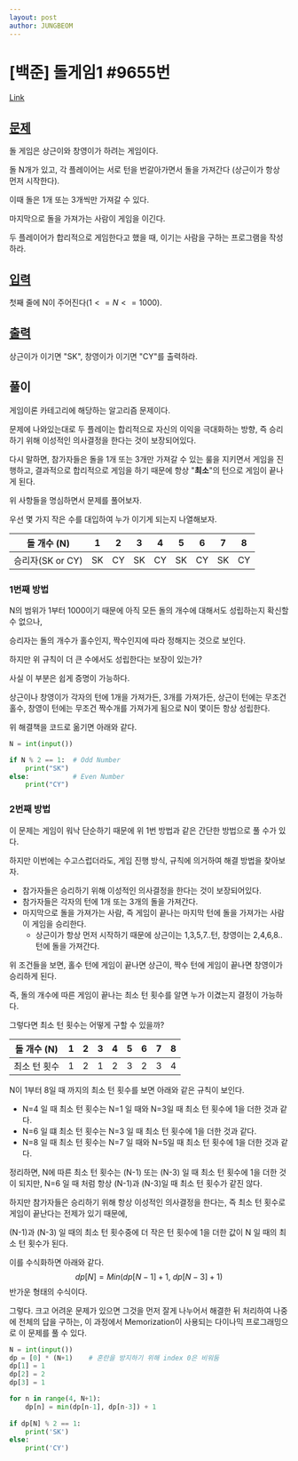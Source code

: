 ```yaml
---
layout: post
author: JUNGBEOM
---
```


<h1> [백준] 돌게임1 #9655번 </h1>

[Link](https://www.acmicpc.net/problem/9655)



## <u>문제</u>

돌 게임은 상근이와 창영이가 하려는 게임이다.

돌 N개가 있고, 각 플레이어는 서로 턴을 번갈아가면서 돌을 가져간다 (상근이가 항상 먼저 시작한다).

이때 돌은 1개 또는 3개씩만 가져갈 수 있다.

마지막으로 돌을 가져가는 사람이 게임을 이긴다.

두 플레이어가 합리적으로 게임한다고 했을 때, 이기는 사람을 구하는 프로그램을 작성하라.



## <u>입력</u>

첫째 줄에 N이 주어진다$(1<=N<=1000)$.



## <u>출력</u>

상근이가 이기면 "SK", 창영이가 이기면 "CY"를 출력하라.



## 풀이

게임이론 카테고리에 해당하는 알고리즘 문제이다.

문제에 나와있는대로 두 플레이는 합리적으로 자신의 이익을 극대화하는 방향, 즉 승리하기 위해 이성적인 의사결정을 한다는 것이 보장되어있다.

다시 말하면, 참가자들은 돌을 1개 또는 3개만 가져갈 수 있는 룰을 지키면서 게임을 진행하고, 결과적으로 합리적으로 게임을 하기 때문에 항상 "**최소**"의 턴으로 게임이 끝나게 된다.

위 사항들을 명심하면서 문제를 풀어보자.



우선 몇 가지 작은 수를 대입하여 누가 이기게 되는지 나열해보자.

| 돌 개수 (N)      | 1    | 2    | 3    | 4    | 5    | 6    | 7    | 8    |
| ---------------- | ---- | ---- | ---- | ---- | ---- | ---- | ---- | ---- |
| 승리자(SK or CY) | SK   | CY   | SK   | CY   | SK   | CY   | SK   | CY   |



### 1번째 방법

N의 범위가 1부터 1000이기 때문에 아직 모든 돌의 개수에 대해서도 성립하는지 확신할 수 없으나,

승리자는 돌의 개수가 홀수인지, 짝수인지에 따라 정해지는 것으로 보인다.

하지만 위 규칙이 더 큰 수에서도 성립한다는 보장이 있는가?

사실 이 부분은 쉽게 증명이 가능하다.

상근이나 창영이가 각자의 턴에 1개을 가져가든, 3개를 가져가든, 상근이 턴에는 무조건 홀수, 창영이 턴에는 무조건 짝수개를 가져가게 됨으로 N이 몇이든 항상 성립한다.

위 해결책을 코드로 옮기면 아래와 같다.

```python
N = int(input())

if N % 2 == 1:	# Odd Number
    print("SK")
else:			# Even Number
    print("CY")
```



### 2번째 방법

이 문제는 게임이 워낙 단순하기 때문에 위 1번 방법과 같은 간단한 방법으로 풀 수가 있다.

하지만 이번에는 수고스럽더라도, 게임 진행 방식, 규칙에 의거하여 해결 방법을 찾아보자.

- 참가자들은 승리하기 위해 이성적인 의사결정을 한다는 것이 보장되어있다.
- 참가자들은 각자의 턴에 1개 또는 3개의 돌을 가져간다.
- 마지막으로 돌을 가져가는 사람, 즉 게임이 끝나는 마지막 턴에 돌을 가져가는 사람이 게임을 승리한다.
  - 상근이가 항상 먼저 시작하기 때문에 상근이는 1,3,5,7..턴, 창영이는 2,4,6,8..턴에 돌을 가져간다.

위 조건들을 보면, 홀수 턴에 게임이 끝나면 상근이, 짝수 턴에 게임이 끝나면 창영이가 승리하게 된다.

즉, 돌의 개수에 따른 게임이 끝나는 최소 턴 횟수를 알면 누가 이겼는지 결정이 가능하다.

그렇다면 최소 턴 횟수는 어떻게 구할 수 있을까?

| 돌 개수 (N)  | 1    | 2    | 3    | 4    | 5    | 6    | 7    | 8    |
| ------------ | ---- | ---- | ---- | ---- | ---- | ---- | ---- | ---- |
| 최소 턴 횟수 | 1    | 2    | 1    | 2    | 3    | 2    | 3    | 4    |

N이 1부터 8일 때 까지의 최소 턴 횟수를 보면 아래와 같은 규칙이 보인다.

- N=4 일 때 최소 턴 횟수는 N=1 일 때와 N=3일 때 최소 턴 횟수에 1을 더한 것과 같다.
- N=6 일 떄 최소 턴 횟수는 N=3 일 때 최소 턴 횟수에 1을 더한 것과 같다.
- N=8 일 때 최소 턴 횟수는 N=7 일 때와 N=5일 때 최소 턴 횟수에 1을 더한 것과 같다.

정리하면, N에 따른 최소 턴 횟수는 (N-1) 또는 (N-3) 일 때 최소 턴 횟수에 1을 더한 것이 되지만, N=6 일 때 처럼 항상 (N-1)과 (N-3)일 때 최소 턴 횟수가 같진 않다.

하지만 참가자들은 승리하기 위해 항상 이성적인 의사결정을 한다는, 즉 최소 턴 횟수로 게임이 끝난다는 전제가 있기 때문에,

(N-1)과 (N-3) 일 때의 최소 턴 횟수중에 더 작은 턴 횟수에 1을 더한 값이 N 일 때의 최소 턴 횟수가 된다.

이를 수식화하면 아래와 같다.
$$
dp[N] = Min(dp[N-1] + 1,\ dp[N-3] + 1)
$$
반가운 형태의 수식이다.

그렇다. 크고 어려운 문제가 있으면 그것을 먼저 잘게 나누어서 해결한 뒤 처리하여 나중에 전체의 답을 구하는, 이 과정에서 Memorization이 사용되는 다이나믹 프로그래밍으로 이 문제를 풀 수 있다.

```python
N = int(input())  
dp = [0] * (N+1)	# 혼란을 방지하기 위해 index 0은 비워둠
dp[1] = 1
dp[2] = 2
dp[3] = 1

for n in range(4, N+1):
    dp[n] = min(dp[n-1], dp[n-3]) + 1
 
if dp[N] % 2 == 1:
    print('SK')
else:
    print('CY')
```





